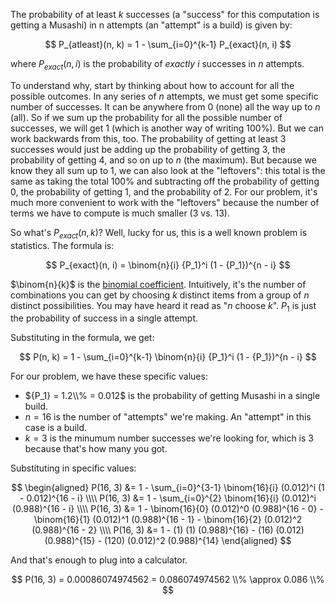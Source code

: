 The probability of at least *k* successes (a "success" for this computation is getting a Musashi) in n attempts (an "attempt" is a build) is given by:

$$ P_{atleast}(n, k) = 1 - \sum_{i=0}^{k-1} P_{exact}(n, i) $$

where $P_{exact}(n, i)$ is the probability of *exactly* *i* successes in *n* attempts.

To understand why, start by thinking about how to account for all the possible outcomes. In any series of *n* attempts, we must get some specific number of successes. It can be anywhere from 0 (none) all the way up to *n* (all). So if we sum up the probability for all the possible number of successes, we will get 1 (which is another way of writing 100%). But we can work backwards from this, too. The probability of getting at least 3 successes would just be adding up the probability of getting 3, the probability of getting 4, and so on up to *n* (the maximum). But because we know they all sum up to 1, we can also look at the "leftovers": this total is the same as taking the total 100% and subtracting off the probability of getting 0, the probability of getting 1, and the probability of 2. For our problem, it's much more convenient to work with the "leftovers" because the number of terms we have to compute is much smaller (3 vs. 13).

So what's $P_{exact}(n, k)$? Well, lucky for us, this is a well known problem is statistics. The formula is:

$$ P_{exact}(n, i) = \binom{n}{i} {P_1}^i (1 - {P_1})^{n - i} $$

$\binom{n}{k}$ is the [binomial coefficient](https://mathworld.wolfram.com/BinomialCoefficient.html). Intuitively, it's the number of combinations you can get by choosing *k* distinct items from a group of *n* distinct possibilities. You may have heard it read as "*n* choose *k*". ${P_1}$ is just the probability of success in a single attempt.

Substituting in the formula, we get:

$$ P(n, k) = 1 - \sum_{i=0}^{k-1} \binom{n}{i} {P_1}^i (1 - {P_1})^{n - i} $$

For our problem, we have these specific values:

* ${P_1} = 1.2\\% = 0.012$ is the probability of getting Musashi in a single build.
* $n = 16$ is the number of "attempts" we're making. An "attempt" in this case is a build.
* $k = 3$ is the minumum number successes we're looking for, which is 3 because that's how many you got.

Substituting in specific values:

$$
\begin{aligned}
P(16, 3) &= 1 - \sum_{i=0}^{3-1} \binom{16}{i} (0.012)^i (1 - 0.012)^{16 - i} \\\\
P(16, 3) &= 1 - \sum_{i=0}^{2} \binom{16}{i} (0.012)^i (0.988)^{16 - i} \\\\
P(16, 3) &= 1 - \binom{16}{0} (0.012)^0 (0.988)^{16 - 0} - \binom{16}{1} (0.012)^1 (0.988)^{16 - 1} - \binom{16}{2} (0.012)^2 (0.988)^{16 - 2} \\\\
P(16, 3) &= 1 - (1) (1) (0.988)^{16} - (16) (0.012) (0.988)^{15} - (120) (0.012)^2 (0.988)^{14}
\end{aligned}
$$

And that's enough to plug into a calculator.

$$ P(16, 3) = 0.00086074974562 = 0.086074974562 \\% \approx 0.086 \\% $$

